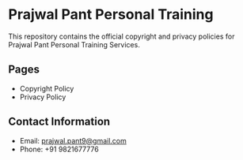 # Prajwal Pant Personal Training

This repository contains the official copyright and privacy policies for Prajwal Pant Personal Training Services.

## Pages
- Copyright Policy
- Privacy Policy

## Contact Information
- Email: prajwal.pant9@gmail.com
- Phone: +91 9821677776
